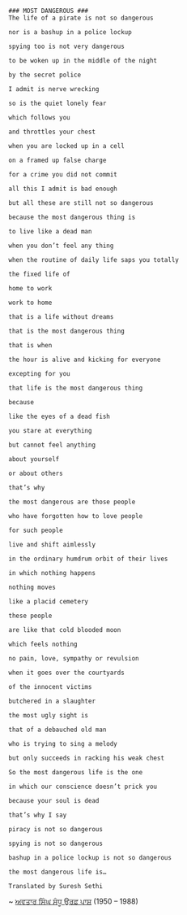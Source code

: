 	### MOST DANGEROUS ###
	The life of a pirate is not so dangerous

	nor is a bashup in a police lockup

	spying too is not very dangerous

	to be woken up in the middle of the night

	by the secret police

	I admit is nerve wrecking

	so is the quiet lonely fear

	which follows you

	and throttles your chest

	when you are locked up in a cell

	on a framed up false charge

	for a crime you did not commit

	all this I admit is bad enough

	but all these are still not so dangerous

	because the most dangerous thing is

	to live like a dead man

	when you don’t feel any thing

	when the routine of daily life saps you totally

	the fixed life of

	home to work

	work to home

	that is a life without dreams

	that is the most dangerous thing

	that is when

	the hour is alive and kicking for everyone

	excepting for you

	that life is the most dangerous thing

	because

	like the eyes of a dead fish

	you stare at everything

	but cannot feel anything

	about yourself

	or about others

	that’s why

	the most dangerous are those people

	who have forgotten how to love people

	for such people

	live and shift aimlessly

	in the ordinary humdrum orbit of their lives

	in which nothing happens

	nothing moves

	like a placid cemetery

	these people

	are like that cold blooded moon

	which feels nothing

	no pain, love, sympathy or revulsion

	when it goes over the courtyards

	of the innocent victims

	butchered in a slaughter

	the most ugly sight is

	that of a debauched old man

	who is trying to sing a melody

	but only succeeds in racking his weak chest

	So the most dangerous life is the one

	in which our conscience doesn’t prick you

	because your soul is dead

	that’s why I say

	piracy is not so dangerous

	spying is not so dangerous

	bashup in a police lockup is not so dangerous

	the most dangerous life is…

	Translated by Suresh Sethi
	

 ~ [ਅਵਤਾਰ ਸਿੰਘ ਸੰਧੂ ਉਰਫ਼ ਪਾਸ਼](http://en.wikipedia.org/wiki/Pash)  (1950 – 1988)
